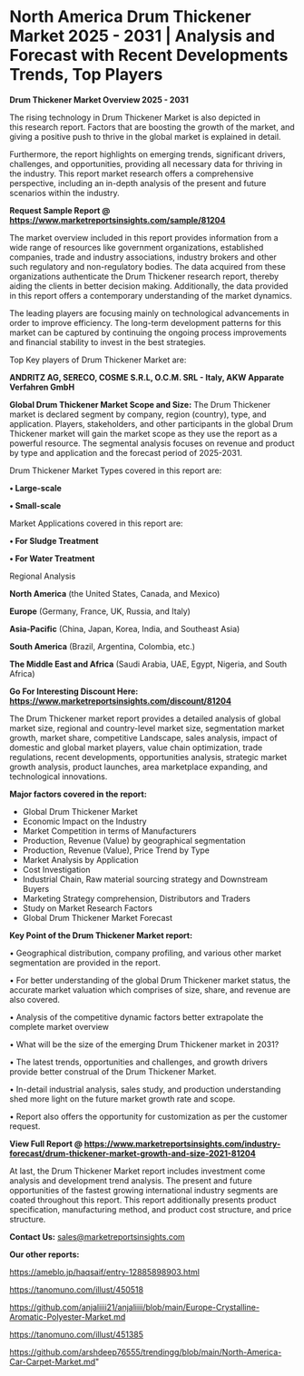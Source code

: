# North America Drum Thickener Market 2025 - 2031 | Analysis and Forecast with Recent Developments Trends, Top Players

<Strong> Drum Thickener Market Overview 2025 - 2031</strong>

The rising technology in Drum Thickener Market is also depicted in this research report. Factors that are boosting the growth of the market, and giving a positive push to thrive in the global market is explained in detail.

Furthermore, the report highlights on emerging trends, significant drivers, challenges, and opportunities, providing all necessary data for thriving in the industry. This report market research offers a comprehensive perspective, including an in-depth analysis of the present and future scenarios within the industry.

<strong>Request Sample Report @ <a href=https://www.marketreportsinsights.com/sample/81204>https://www.marketreportsinsights.com/sample/81204</a></strong>

The market overview included in this report provides information from a wide range of resources like government organizations, established companies, trade and industry associations, industry brokers and other such regulatory and non-regulatory bodies. The data acquired from these organizations authenticate the Drum Thickener research report, thereby aiding the clients in better decision making. Additionally, the data provided in this report offers a contemporary understanding of the market dynamics.

The leading players are focusing mainly on technological advancements in order to improve efficiency. The long-term development patterns for this market can be captured by continuing the ongoing process improvements and financial stability to invest in the best strategies.

Top Key players of Drum Thickener Market are:

<strong>ANDRITZ AG, SERECO, COSME S.R.L, O.C.M. SRL - Italy, AKW Apparate Verfahren GmbH</strong>

<strong><b>Global Drum Thickener Market Scope and Size:</b></strong>
The Drum Thickener market is declared segment by company, region (country), type, and application. Players, stakeholders, and other participants in the global Drum Thickener market will gain the market scope as they use the report as a powerful resource. The segmental analysis focuses on revenue and product by type and application and the forecast period of 2025-2031.

Drum Thickener Market Types covered in this report are:

<strong>• Large-scale

• Small-scale</strong>

Market Applications covered in this report are:

<strong>• For Sludge Treatment

• For Water Treatment</strong> 

Regional Analysis

<strong>North America</strong> (the United States, Canada, and Mexico)

<strong>Europe</strong> (Germany, France, UK, Russia, and Italy)

<strong>Asia-Pacific</strong> (China, Japan, Korea, India, and Southeast Asia)

<strong>South America</strong> (Brazil, Argentina, Colombia, etc.)

<strong>The Middle East and Africa</strong> (Saudi Arabia, UAE, Egypt, Nigeria, and South Africa)

<strong>Go For Interesting Discount Here: <a href=https://www.marketreportsinsights.com/discount/81204>https://www.marketreportsinsights.com/discount/81204</a></strong>

The Drum Thickener market report provides a detailed analysis of global market size, regional and country-level market size, segmentation market growth, market share, competitive Landscape, sales analysis, impact of domestic and global market players, value chain optimization, trade regulations, recent developments, opportunities analysis, strategic market growth analysis, product launches, area marketplace expanding, and technological innovations.

<strong><b>Major factors covered in the report:</b></strong>
<ul>
  <li>Global Drum Thickener Market </li>
  <li>Economic Impact on the Industry</li>
  <li>Market Competition in terms of Manufacturers</li>
  <li>Production, Revenue (Value) by geographical segmentation</li>
  <li>Production, Revenue (Value), Price Trend by Type</li>
  <li>Market Analysis by Application</li>
  <li>Cost Investigation</li>
  <li>Industrial Chain, Raw material sourcing strategy and Downstream Buyers</li>
  <li>Marketing Strategy comprehension, Distributors and Traders</li>
  <li>Study on Market Research Factors</li>
  <li>Global Drum Thickener Market Forecast</li>
</ul>

<strong><b>Key Point of the Drum Thickener Market report:</b></strong>

• Geographical distribution, company profiling, and various other market segmentation are provided in the report.

• For better understanding of the global Drum Thickener market status, the accurate market valuation which comprises of size, share, and revenue are also covered.

• Analysis of the competitive dynamic factors better extrapolate the complete market overview

• What will be the size of the emerging Drum Thickener market in 2031?

• The latest trends, opportunities and challenges, and growth drivers provide better construal of the Drum Thickener Market.

• In-detail industrial analysis, sales study, and production understanding shed more light on the future market growth rate and scope.

• Report also offers the opportunity for customization as per the customer request.

<strong><b>View Full Report @ <a href=https://www.marketreportsinsights.com/industry-forecast/drum-thickener-market-growth-and-size-2021-81204>https://www.marketreportsinsights.com/industry-forecast/drum-thickener-market-growth-and-size-2021-81204</a></b></strong>


At last, the Drum Thickener Market report includes investment come analysis and development trend analysis. The present and future opportunities of the fastest growing international industry segments are coated throughout this report. This report additionally presents product specification, manufacturing method, and product cost structure, and price structure.

<strong>Contact Us:</strong>
sales@marketreportsinsights.com

<strong>Our other reports:</strong>

<a href=https://ameblo.jp/haqsaif/entry-12885898903.html>https://ameblo.jp/haqsaif/entry-12885898903.html</a>

<a href=https://tanomuno.com/illust/450518>https://tanomuno.com/illust/450518</a>

<a href=https://github.com/anjaliiii21/anjaliiii/blob/main/Europe-Crystalline-Aromatic-Polyester-Market.md>https://github.com/anjaliiii21/anjaliiii/blob/main/Europe-Crystalline-Aromatic-Polyester-Market.md</a>

<a href=https://tanomuno.com/illust/451385>https://tanomuno.com/illust/451385</a>

<a href=https://github.com/arshdeep76555/trendingg/blob/main/North-America-Car-Carpet-Market.md>https://github.com/arshdeep76555/trendingg/blob/main/North-America-Car-Carpet-Market.md</a>"

